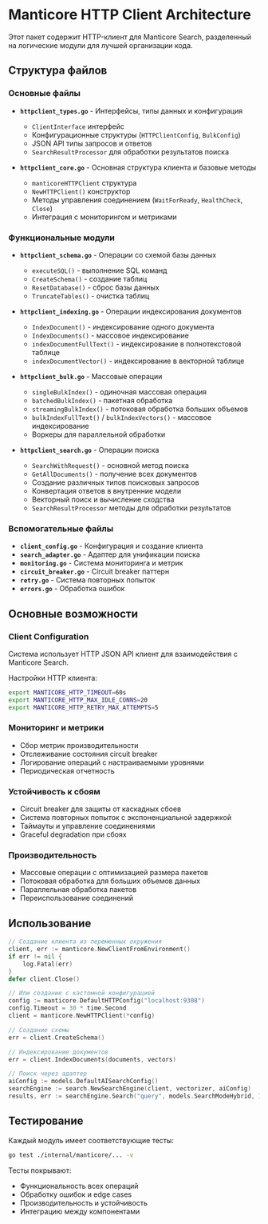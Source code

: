 # Manticore HTTP Client Architecture

Этот пакет содержит HTTP-клиент для Manticore Search, разделенный на логические модули для лучшей организации кода.

## Структура файлов

### Основные файлы

- **`httpclient_types.go`** - Интерфейсы, типы данных и конфигурация
  - `ClientInterface` интерфейс
  - Конфигурационные структуры (`HTTPClientConfig`, `BulkConfig`)
  - JSON API типы запросов и ответов
  - `SearchResultProcessor` для обработки результатов поиска

- **`httpclient_core.go`** - Основная структура клиента и базовые методы
  - `manticoreHTTPClient` структура
  - `NewHTTPClient()` конструктор
  - Методы управления соединением (`WaitForReady`, `HealthCheck`, `Close`)
  - Интеграция с мониторингом и метриками

### Функциональные модули

- **`httpclient_schema.go`** - Операции со схемой базы данных
  - `executeSQL()` - выполнение SQL команд
  - `CreateSchema()` - создание таблиц
  - `ResetDatabase()` - сброс базы данных
  - `TruncateTables()` - очистка таблиц

- **`httpclient_indexing.go`** - Операции индексирования документов
  - `IndexDocument()` - индексирование одного документа
  - `IndexDocuments()` - массовое индексирование
  - `indexDocumentFullText()` - индексирование в полнотекстовой таблице
  - `indexDocumentVector()` - индексирование в векторной таблице

- **`httpclient_bulk.go`** - Массовые операции
  - `singleBulkIndex()` - одиночная массовая операция
  - `batchedBulkIndex()` - пакетная обработка
  - `streamingBulkIndex()` - потоковая обработка больших объемов
  - `bulkIndexFullText()` / `bulkIndexVectors()` - массовое индексирование
  - Воркеры для параллельной обработки

- **`httpclient_search.go`** - Операции поиска
  - `SearchWithRequest()` - основной метод поиска
  - `GetAllDocuments()` - получение всех документов
  - Создание различных типов поисковых запросов
  - Конвертация ответов в внутренние модели
  - Векторный поиск и вычисление сходства
  - `SearchResultProcessor` методы для обработки результатов

### Вспомогательные файлы

- **`client_config.go`** - Конфигурация и создание клиента
- **`search_adapter.go`** - Адаптер для унификации поиска
- **`monitoring.go`** - Система мониторинга и метрик
- **`circuit_breaker.go`** - Circuit breaker паттерн
- **`retry.go`** - Система повторных попыток
- **`errors.go`** - Обработка ошибок

## Основные возможности

### Client Configuration
Система использует HTTP JSON API клиент для взаимодействия с Manticore Search.

Настройки HTTP клиента:
```bash
export MANTICORE_HTTP_TIMEOUT=60s
export MANTICORE_HTTP_MAX_IDLE_CONNS=20
export MANTICORE_HTTP_RETRY_MAX_ATTEMPTS=5
```

### Мониторинг и метрики
- Сбор метрик производительности
- Отслеживание состояния circuit breaker
- Логирование операций с настраиваемыми уровнями
- Периодическая отчетность

### Устойчивость к сбоям
- Circuit breaker для защиты от каскадных сбоев
- Система повторных попыток с экспоненциальной задержкой
- Таймауты и управление соединениями
- Graceful degradation при сбоях

### Производительность
- Массовые операции с оптимизацией размера пакетов
- Потоковая обработка для больших объемов данных
- Параллельная обработка пакетов
- Переиспользование соединений

## Использование

```go
// Создание клиента из переменных окружения
client, err := manticore.NewClientFromEnvironment()
if err != nil {
    log.Fatal(err)
}
defer client.Close()

// Или создание с кастомной конфигурацией
config := manticore.DefaultHTTPConfig("localhost:9308")
config.Timeout = 30 * time.Second
client = manticore.NewHTTPClient(*config)

// Создание схемы
err = client.CreateSchema()

// Индексирование документов
err = client.IndexDocuments(documents, vectors)

// Поиск через адаптер
aiConfig := models.DefaultAISearchConfig()
searchEngine := search.NewSearchEngine(client, vectorizer, aiConfig)
results, err := searchEngine.Search("query", models.SearchModeHybrid, 1, 10)
```

## Тестирование

Каждый модуль имеет соответствующие тесты:
```bash
go test ./internal/manticore/... -v
```

Тесты покрывают:
- Функциональность всех операций
- Обработку ошибок и edge cases
- Производительность и устойчивость
- Интеграцию между компонентами